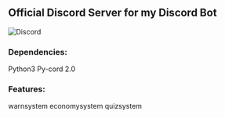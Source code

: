 ## Official Discord Server for my Discord Bot
![Discord](https://discord.com/api/guilds/954060045056901200/widget.png?style=banner2)

### Dependencies:

Python3
Py-cord 2.0

### Features:

warnsystem
economysystem
quizsystem
